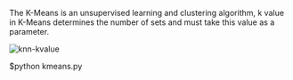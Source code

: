 The K-Means is an unsupervised learning and clustering algorithm, k value in K-Means determines the number of sets and must take this value as a parameter.

![knn-kvalue](https://miro.medium.com/max/480/1*4mMckJCPtQNUy7hm8gCLkg.gif)

$python kmeans.py

